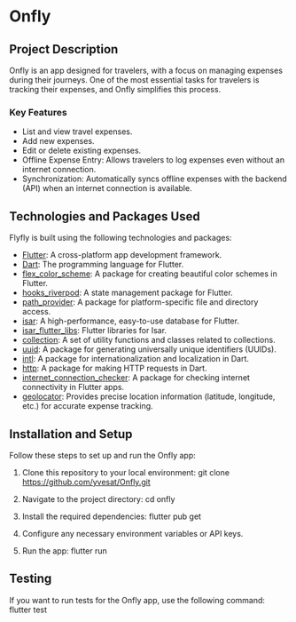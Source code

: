 # Onfly

## Project Description

Onfly is an app designed for travelers, with a focus on managing expenses during their journeys. One of the most essential tasks for travelers is tracking their expenses, and Onfly simplifies this process.

### Key Features

- List and view travel expenses.
- Add new expenses.
- Edit or delete existing expenses.
- Offline Expense Entry: Allows travelers to log expenses even without an internet connection.
- Synchronization: Automatically syncs offline expenses with the backend (API) when an internet connection is available.

## Technologies and Packages Used

Flyfly is built using the following technologies and packages:

- [Flutter](https://flutter.dev/): A cross-platform app development framework.
- [Dart](https://dart.dev/): The programming language for Flutter.
- [flex_color_scheme](https://pub.dev/packages/flex_color_scheme): A package for creating beautiful color schemes in Flutter.
- [hooks_riverpod](https://pub.dev/packages/hooks_riverpod): A state management package for Flutter.
- [path_provider](https://pub.dev/packages/path_provider): A package for platform-specific file and directory access.
- [isar](https://pub.dev/packages/isar): A high-performance, easy-to-use database for Flutter.
- [isar_flutter_libs](https://pub.dev/packages/isar_flutter_libs): Flutter libraries for Isar.
- [collection](https://pub.dev/packages/collection): A set of utility functions and classes related to collections.
- [uuid](https://pub.dev/packages/uuid): A package for generating universally unique identifiers (UUIDs).
- [intl](https://pub.dev/packages/intl): A package for internationalization and localization in Dart.
- [http](https://pub.dev/packages/http): A package for making HTTP requests in Dart.
- [internet_connection_checker](https://pub.dev/packages/internet_connection_checker): A package for checking internet connectivity in Flutter apps.
- [geolocator](https://pub.dev/packages/geolocator): Provides precise location information (latitude, longitude, etc.) for accurate expense tracking.


## Installation and Setup

Follow these steps to set up and run the Onfly app:

1. Clone this repository to your local environment:
git clone https://github.com/yvesat/Onfly.git

2. Navigate to the project directory:
cd onfly

3. Install the required dependencies:
flutter pub get

4. Configure any necessary environment variables or API keys.

5. Run the app:
flutter run


## Testing

If you want to run tests for the Onfly app, use the following command:
flutter test
